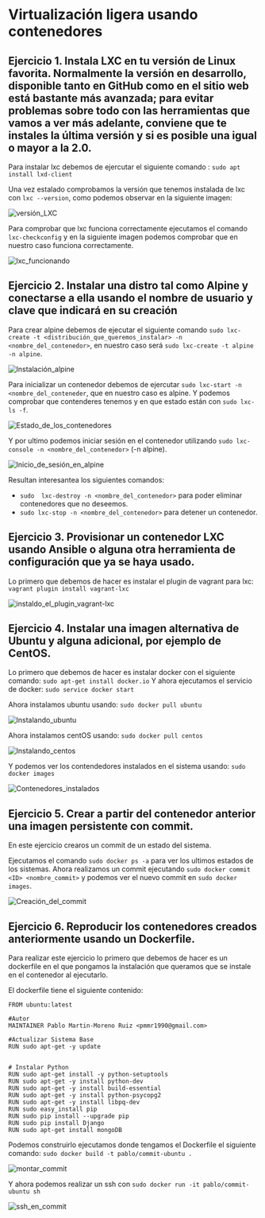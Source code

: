 # Virtualización ligera usando contenedores

## Ejercicio 1. Instala LXC en tu versión de Linux favorita. Normalmente la versión en desarrollo, disponible tanto en GitHub como en el sitio web está bastante más avanzada; para evitar problemas sobre todo con las herramientas que vamos a ver más adelante, conviene que te instales la última versión y si es posible una igual o mayor a la 2.0.

Para instalar lxc debemos de ejercutar el siguiente comando : `sudo apt install lxd-client`

Una vez estalado comprobamos la versión que tenemos instalada de lxc con `lxc --version`, como podemos observar en la siguiente imagen:

![versión_LXC](http://i393.photobucket.com/albums/pp14/pmmre/CC/Ejercicios%20Tema%204%20CC/Seleccioacuten_001_zpsujxhsqtc.png)

Para comprobar que lxc funciona correctamente ejecutamos el comando `lxc-checkconfig` y en la siguiente imagen podemos comprobar que en nuestro caso funciona correctamente.

![lxc_funcionando](http://i393.photobucket.com/albums/pp14/pmmre/CC/Ejercicios%20Tema%204%20CC/Seleccioacuten_002_zpswehlddjy.png)





## Ejercicio 2. Instalar una distro tal como Alpine y conectarse a ella usando el nombre de usuario y clave que indicará en su creación

Para crear alpine debemos de ejecutar el siguiente comando `sudo lxc-create -t <distribución_que_queremos_instalar> -n <nombre_del_contenedor>`, en nuestro caso será `sudo lxc-create -t alpine -n alpine`.

![Instalación_alpine](http://i393.photobucket.com/albums/pp14/pmmre/CC/Ejercicios%20Tema%204%20CC/Ejercicio%202/Seleccioacuten_003_zpsnaacfrbl.png)

Para inicializar un contenedor debemos de ejercutar `sudo lxc-start -n <nombre_del_conteneder`, que en nuestro caso es alpine. Y podemos comprobar que contenderes tenemos y en que estado están con `sudo lxc-ls -f`.

![Estado_de_los_contenedores](http://i393.photobucket.com/albums/pp14/pmmre/CC/Ejercicios%20Tema%204%20CC/Ejercicio%202/Seleccioacuten_004_zpsycs8mpxy.png)

Y por ultimo podemos iniciar sesión en el contenedor utilizando `sudo lxc-console -n <nombre_del_contenedor>` (-n alpine).


![Inicio_de_sesión_en_alpine](http://i393.photobucket.com/albums/pp14/pmmre/CC/Ejercicios%20Tema%204%20CC/Ejercicio%202/Seleccioacuten_005_zps9ysfcpio.png)

Resultan interesantea los siguientes comandos:
 - `sudo  lxc-destroy -n <nombre_del_contenedor>` para poder eliminar contenedores que no deseemos.
 - `sudo lxc-stop -n <nombre_del_contenedor>` para detener un contenedor.


## Ejercicio 3. Provisionar un contenedor LXC usando Ansible o alguna otra herramienta de configuración que ya se haya usado.

Lo primero que debemos de hacer es instalar el plugin de vagrant para lxc: `vagrant plugin install vagrant-lxc`

![instaldo_el_plugin_vagrant-lxc]()

## Ejercicio 4. Instalar una imagen alternativa de Ubuntu y alguna adicional, por ejemplo de CentOS.
Lo primero que debemos de hacer es instalar docker con el siguiente comando: `sudo apt-get install docker.io`
Y ahora ejecutamos el servicio de docker: `sudo service docker start`

Ahora instalamos ubuntu usando: `sudo docker pull ubuntu`

![Instalando_ubuntu](http://i393.photobucket.com/albums/pp14/pmmre/CC/Ejercicios%20Tema%204%20CC/Ejercicio%204/Seleccioacuten_005_zpsqwq0ibm8.png) 

Ahora instalamos centOS usando: `sudo docker pull centos`

![Instalando_centos](http://i393.photobucket.com/albums/pp14/pmmre/CC/Ejercicios%20Tema%204%20CC/Ejercicio%204/Seleccioacuten_006_zpsvjkazo46.png)

Y podemos ver los contendedores instalados en el sistema usando: `sudo docker images`

![Contenedores_instalados](http://i393.photobucket.com/albums/pp14/pmmre/CC/Ejercicios%20Tema%204%20CC/Ejercicio%204/Seleccioacuten_007_zpshegvab2w.png)


## Ejercicio 5. Crear a partir del contenedor anterior una imagen persistente con commit.

En este ejercicio crearos un commit de un estado del sistema.

Ejecutamos el comando `sudo docker ps -a` para ver los ultimos estados de los sistemas. Ahora realizamos un commit ejecutando `sudo docker commit <ID> <nombre_commit>` y podemos ver el nuevo commit en `sudo docker images`.

![Creación_del_commit](http://i393.photobucket.com/albums/pp14/pmmre/CC/Ejercicios%20Tema%204%20CC/Ejercicio%205/Seleccioacuten_012_zps31aw8n3n.png)


## Ejercicio 6. Reproducir los contenedores creados anteriormente usando un Dockerfile.

Para realizar este ejercicio lo primero que debemos de hacer es un dockerfile en el que pongamos la instalación que queramos que se instale en el contenedor al ejecutarlo.

El dockerfile tiene el siguiente contenido:
```
FROM ubuntu:latest

#Autor
MAINTAINER Pablo Martin-Moreno Ruiz <pmmr1990@gmail.com>

#Actualizar Sistema Base
RUN sudo apt-get -y update


# Instalar Python 
RUN sudo apt-get install -y python-setuptools
RUN sudo apt-get -y install python-dev
RUN sudo apt-get -y install build-essential
RUN sudo apt-get -y install python-psycopg2
RUN sudo apt-get -y install libpq-dev
RUN sudo easy_install pip
RUN sudo pip install --upgrade pip
RUN sudo pip install Django
RUN sudo apt-get install mongoDB
```

Podemos construirlo ejecutamos donde tengamos el Dockerfile el siguiente comando: `sudo docker build -t pablo/commit-ubuntu .`

![montar_commit](http://i393.photobucket.com/albums/pp14/pmmre/CC/Ejercicios%20Tema%204%20CC/Ejercicio%206/Seleccioacuten_014_zpsfj1ppm00.png)

Y ahora podemos realizar un ssh con `sudo docker run -it pablo/commit-ubuntu sh`

![ssh_en_commit](http://i393.photobucket.com/albums/pp14/pmmre/CC/Ejercicios%20Tema%204%20CC/Ejercicio%206/Seleccioacuten_015_zpsvmhjhuwe.png)



